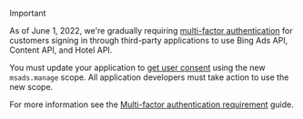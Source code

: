 > [!IMPORTANT]
> As of June 1, 2022, we're gradually requiring [multi-factor authentication](../authentication-oauth-mfa.md) for customers signing in through third-party applications to use Bing Ads API, Content API, and Hotel API.
>
> You must update your application to [get user consent](../authentication-oauth-consent.md) using the new ```msads.manage``` scope. All application developers must take action to use the new scope.
>
> For more information see the [Multi-factor authentication requirement](../authentication-oauth-mfa.md) guide.

